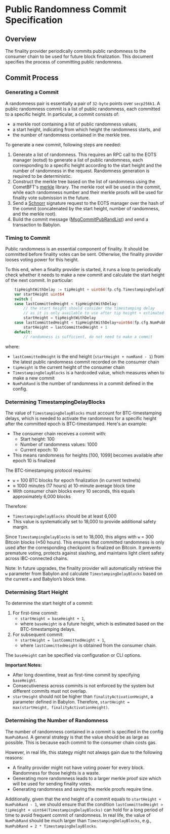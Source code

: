 # Public Randomness Commit Specification

## Overview

The finality provider periodically commits public randomness to the consumer
chain to be used for future block finalization. This document specifies the
process of committing public randomness.

## Commit Process

### Generating a Commit

A randomness pair is essentially a pair of `32-byte` points over `secp256k1`.
A public randomness commit is a list of public
randomness, each committed to a specific height. In particular, a commit
consists of:

- a merkle root containing a list of public randomness values,
- a start height, indicating from which height the randomness starts, and
- the number of randomness contained in the merkle tree.

To generate a new commit, following steps are needed:

1. Generate a list of randomness. This requires an RPC call to the EOTS manager
  (eotsd) to generate a list of public randomness, each corresponding to a
  specific height according to the start height and the number of randomness in
  the request. Randomness generation is required to be deterministic.
2. Construct the merkle tree based on the list of randomness using the CometBFT's [merkle](https://github.com/cometbft/cometbft/tree/main/crypto/merkle)
  library. The merkle root will be used in the commit, while each randomness
  number and their merkle proofs will be used for finality vote submission
  in the future.
3. Send a [Schnorr](https://github.com/btcsuite/btcd/blob/684d64ad74fed203fb846c032f2b55b3e3c36734/btcec/schnorr/signature.go#L391)
  signature request to the EOTS manager over the hash of the commit
  (concatenated by the start height, number of randomness, and the merkle root).
4. Build the commit message ([MsgCommitPubRandList](https://github.com/babylonlabs-io/babylon/blob/aa99e2eb093e06cb9a28a58f373e8fa5f2494383/proto/babylon/finality/v1/tx.proto#L29))
  and send a transaction to Babylon.

### Timing to Commit

Public randomness is an essential component of finality. It should be
committed before finality votes can be sent. Otherwise, the finality provider
looses voting power for this height.

To this end, when a finality provider is started, it runs a loop to periodically
check whether it needs to make a new commit and calculate the start height of
the next commit. In particular:

```go
	tipHeightWithDelay := tipHeight + uint64(fp.cfg.TimestampingDelayBlocks)
	var startHeight uint64
	switch {
	case lastCommittedHeight < tipHeightWithDelay:
		// the start height should consider the timestamping delay
		// as it is only available to use after tip height + estimated timestamping delay
		startHeight = tipHeightWithDelay
	case lastCommittedHeight < tipHeightWithDelay+uint64(fp.cfg.NumPubRand):
		startHeight = lastCommittedHeight + 1
	default:
        // randomness is sufficient, do not need to make a commit
```

where:

- `lastCommittedHeight` is the end height (`startHeight + numRand - 1`)
  from the latest public randomness commit recorded on the consumer chain
- `tipHeight` is the current height of the consumer chain
- `TimestampingDelayBlocks` is a hardcoded value, which measures when to make a
  new commit
- `NumPubRand` is the number of randomness in a commit defined in the config.

### Determining TimestampingDelayBlocks

The value of `TimestampingDelayBlocks` must account for BTC-timestamping
delays, which is needed to activate the randomness for a specific height
after the committed epoch is BTC-timestamped. Here's an example:

- The consumer chain receives a commit with:
  - Start height: 100
  - Number of randomness values: 1000
  - Current epoch: 10
- This means randomness for heights [100, 1099] becomes available after epoch 10
  is finalized

The BTC-timestamping protocol requires:

- `w` = 100 BTC blocks for epoch finalization (in current testnets)
- ≈ 1000 minutes (17 hours) at 10-minute average block time
- With consumer chain blocks every 10 seconds, this equals approximately 6,000
  blocks

Therefore:

- `TimestampingDelayBlocks` should be at least 6,000
- This value is systematically set to 18,000 to provide additional safety margin.

Since `TimestampingDelayBlocks` is set to 18,000, this aligns with `w` = 300
Bitcoin blocks (≈50 hours). This ensures that committed randomness is only used
after the corresponding checkpoint is finalized on Bitcoin. It prevents
premature voting, protects against slashing, and maintains light client
safety across IBC-connected chains.

Note: In future upgrades, the finality provider will automatically
retrieve the `w` parameter from Babylon and calculate `TimestampingDelayBlocks`
based on the current `w` and Babylon’s block time.

### Determining Start Height

To determine the start height of a commit:

1. For first-time commit:
   - `startHeight = baseHeight + 1`,
   - where `baseHeight` is a future height, which is estimated based on the
     BTC-timestamping delays.
2. For subsequent commit:
   - `startHeight = lastCommittedHeight + 1`,
   - where `lastCommittedHeight` is obtained from the consumer chain.

The `baseHeight` can be specified via configuration or CLI options.

**Important Notes:**

- After long downtime, treat as first-time commit by specifying `baseHeight`.
- Consecutiveness across commits is not enforced by the system but
  different commits must not overlap.
- `startHeight` should not be higher than `finalityActivationHeight`,
a parameter defined in Babylon. Therefore,
`startHeight = max(startHeight, finalityActivationHeight)`.

### Determining the Number of Randomness

The number of randomness contained in a commit is specified in the config
`NumPubRand`. A general strategy is that the value should be as large
as possible. This is because each commit to the consumer chain costs gas.

However, in real life, this stategy might not always gain due to the following
reasons:

- A finality provider might not have voting power for every block. Randomness
  for those heights is a waste.
- Generating more randomness leads to a larger merkle proof size which will be
  used for sending finality votes.
- Generating randomness and saving the merkle proofs require time.

Additionally, given that the end height of a commit equals to
`startHeight + NumPubRand - 1`, we should ensure that the condition
`lastCommittedHeight > tipHeight + uint64(TimestampingDelayBlocks)` can hold for
a long period of time to avoid frequent commit of randomness.
In real life, the value of `NumPubRand` should be much larger than
`TimestampingDelayBlocks`, e.g., `NumPubRand = 2 * TimestampingDelayBlocks`.

